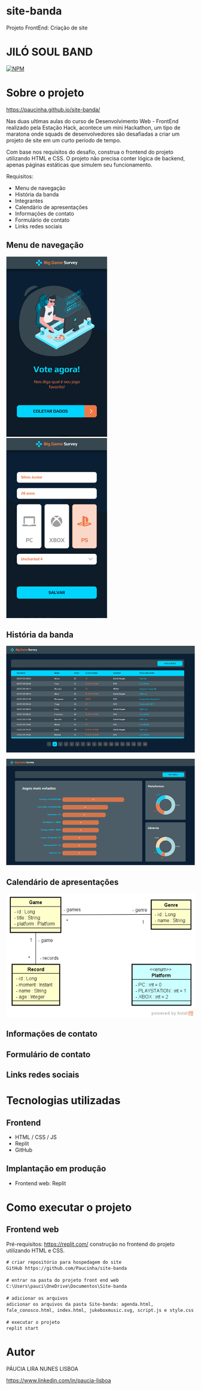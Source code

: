 # site-banda
Projeto FrontEnd: Criação de site

# JILÓ SOUL BAND
 
[![NPM](https://img.shields.io/npm/l/react)](https://github.com/Paucinha/site-banda/blob/main/LICENSE) 

# Sobre o projeto

https://paucinha.github.io/site-banda/

Nas duas ultimas aulas do curso de Desenvolvimento Web - FrontEnd realizado pela Estação Hack, acontece um mini Hackathon, um tipo de maratona onde squads de desenvolvedores são desafiadas a criar um projeto de site em um curto período de tempo.

Com base nos requisitos do desafio, construa o frontend do projeto utilizando HTML e CSS. O projeto não precisa conter lógica de backend, apenas páginas estáticas que simulem seu funcionamento.

Requisitos:
- Menu de navegação
- História da banda
- Integrantes
- Calendário de apresentações
- Informações de contato
- Formulário de contato
- Links redes sociais

## Menu de navegação
![Mobile 1](https://github.com/acenelio/assets/raw/main/sds1/mobile1.png) ![Mobile 2](https://github.com/acenelio/assets/raw/main/sds1/mobile2.png)

## História da banda 
![Web 1](https://github.com/acenelio/assets/raw/main/sds1/web1.png)

![Web 2](https://github.com/acenelio/assets/raw/main/sds1/web2.png)

## Calendário de apresentações
![Modelo Conceitual](https://github.com/acenelio/assets/raw/main/sds1/modelo-conceitual.png)

## Informações de contato

## Formulário de contato

## Links redes sociais

# Tecnologias utilizadas

## Frontend
- HTML / CSS / JS
- Replit
- GitHub

## Implantação em produção
- Frontend web: Replit

# Como executar o projeto

## Frontend web
Pré-requisitos: https://replit.com/
construção no frontend do projeto utilizando HTML e CSS.

```github
# criar repositório para hospedagem do site
GitHub https://github.com/Paucinha/site-banda

# entrar na pasta do projeto front end web
C:\Users\pauci\OneDrive\Documentos\Site-banda

# adicionar os arquivos
adicionar os arquivos da pasta Site-banda: agenda.html, fale_conosco.html, index.html, jukeboxmusic.svg, script.js e style.css

# executar o projeto
replit start
```

# Autor

PÁUCIA LIRA NUNES LISBOA

https://www.linkedin.com/in/paucia-lisboa


